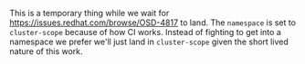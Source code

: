 This is a temporary thing while we wait for https://issues.redhat.com/browse/OSD-4817 to land.
The `namespace` is set to `cluster-scope` because of how CI works.  Instead of fighting to get into a namespace we prefer we'll just land in `cluster-scope` given the short lived nature of this work.